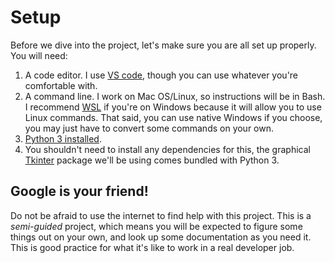 # Setup

Before we dive into the project, let's make sure you are all set up properly. You will need:

1. A code editor. I use [VS code](https://code.visualstudio.com/), though you can use whatever you're comfortable with.
2. A command line. I work on Mac OS/Linux, so instructions will be in Bash. I recommend [WSL](https://docs.microsoft.com/en-us/windows/wsl/install) if you're on Windows because it will allow you to use Linux commands. That said, you can use native Windows if you choose, you may just have to convert some commands on your own.
3. [Python 3 installed](https://www.python.org/downloads/).
4. You shouldn't need to install any dependencies for this, the graphical [Tkinter](https://docs.python.org/3/library/tkinter.html) package we'll be using comes bundled with Python 3.

## Google is your friend!

Do not be afraid to use the internet to find help with this project. This is a *semi-guided* project, which means you will be expected to figure some things out on your own, and look up some documentation as you need it. This is good practice for what it's like to work in a real developer job.
